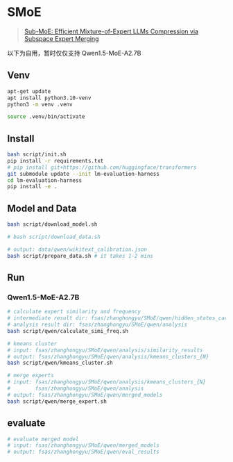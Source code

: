 # SMoE
> [Sub-MoE: Efficient Mixture-of-Expert LLMs Compression via Subspace Expert Merging](https://arxiv.org/abs/2506.23266)

以下为自用，暂时仅仅支持 Qwen1.5-MoE-A2.7B
## Venv
```bash
apt-get update
apt install python3.10-venv
python3 -m venv .venv

source .venv/bin/activate
```

## Install
```bash
bash script/init.sh
pip install -r requirements.txt
# pip install git+https://github.com/huggingface/transformers
git submodule update --init lm-evaluation-harness
cd lm-evaluation-harness
pip install -e .
```

## Model and Data
```bash
bash script/download_model.sh

# bash script/download_data.sh

# output: data/qwen/wikitext_calibration.json
bash script/prepare_data.sh # it takes 1-2 mins
```

## Run
### Qwen1.5-MoE-A2.7B
```bash
# calculate expert similarity and frequency
# intermediate result dir: fsas/zhanghongyu/SMoE/qwen/hidden_states_cache
# analysis result dir: fsas/zhanghongyu/SMoE/qwen/analysis
bash script/qwen/calculate_simi_freq.sh
```

```bash
# kmeans cluster
# input: fsas/zhanghongyu/SMoE/qwen/analysis/similarity_results
# output: fsas/zhanghongyu/SMoE/qwen/analysis/kmeans_clusters_{N}
bash script/qwen/kmeans_cluster.sh
```

```bash
# merge experts
# input: fsas/zhanghongyu/SMoE/qwen/analysis/kmeans_clusters_{N}
#        fsas/zhanghongyu/SMoE/qwen/analysis
# output: fsas/zhanghongyu/SMoE/qwen/merged_models
bash script/qwen/merge_expert.sh
```

## evaluate
```bash
# evaluate merged model
# input: fsas/zhanghongyu/SMoE/qwen/merged_models
# output: fsas/zhanghongyu/SMoE/qwen/eval_results